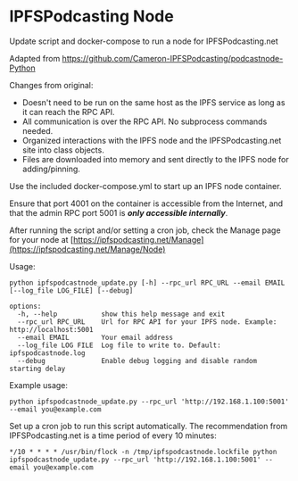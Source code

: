 # IPFSPodcasting Node
Update script and docker-compose to run a node for IPFSPodcasting.net

Adapted from https://github.com/Cameron-IPFSPodcasting/podcastnode-Python

Changes from original:
* Doesn't need to be run on the same host as the IPFS service as long as it can reach the RPC API.
* All communication is over the RPC API. No subprocess commands needed.
* Organized interactions with the IPFS node and the IPFSPodcasting.net site into class objects.
* Files are downloaded into memory and sent directly to the IPFS node for adding/pinning. 

Use the included docker-compose.yml to start up an IPFS node container.

Ensure that port 4001 on the container is accessible from the Internet, and that the admin RPC port 5001 is **_only accessible internally_**.

After running the script and/or setting a cron job, check the Manage page for your node at [https://ipfspodcasting.net/Manage](https://ipfspodcasting.net/Manage/Node)

Usage: 

    python ipfspodcastnode_update.py [-h] --rpc_url RPC_URL --email EMAIL [--log_file LOG_FILE] [--debug]

    options:
      -h, --help           show this help message and exit
      --rpc_url RPC_URL    Url for RPC API for your IPFS node. Example: http://localhost:5001
      --email EMAIL        Your email address
      --log_file LOG FILE  Log file to write to. Default: ipfspodcastnode.log
      --debug              Enable debug logging and disable random starting delay


Example usage:

    python ipfspodcastnode_update.py --rpc_url 'http://192.168.1.100:5001' --email you@example.com

Set up a cron job to run this script automatically. The recommendation from IPFSPodcasting.net is a time period of every 10 minutes:

    */10 * * * * /usr/bin/flock -n /tmp/ipfspodcastnode.lockfile python ipfspodcastnode_update.py --rpc_url 'http://192.168.1.100:5001' --email you@example.com

